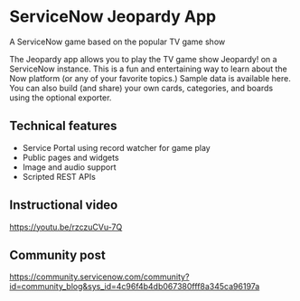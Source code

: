 # ServiceNow Jeopardy App 
A ServiceNow game based on the popular TV game show

The Jeopardy app allows you to play the TV game show Jeopardy! on a ServiceNow instance. This is a fun and entertaining way to learn about the Now platform (or any of your favorite topics.) Sample data is available here. You can also build (and share) your own cards, categories, and boards using the optional exporter.

## Technical features

* Service Portal using record watcher for game play
* Public pages and widgets
* Image and audio support
* Scripted REST APIs

## Instructional video
https://youtu.be/rzczuCVu-7Q

## Community post
https://community.servicenow.com/community?id=community_blog&sys_id=4c96f4b4db067380fff8a345ca96197a
